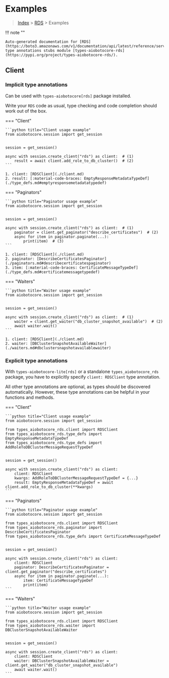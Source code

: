 # Examples

> [Index](../README.md) > [RDS](./README.md) > Examples

!!! note ""

    Auto-generated documentation for [RDS](https://boto3.amazonaws.com/v1/documentation/api/latest/reference/services/rds.html#RDS)
    type annotations stubs module [types-aiobotocore-rds](https://pypi.org/project/types-aiobotocore-rds/).

## Client

### Implicit type annotations

Can be used with `types-aiobotocore[rds]` package installed.

Write your `RDS` code as usual,
type checking and code completion should work out of the box.



=== "Client"

    ```python title="Client usage example"
    from aiobotocore.session import get_session


    session = get_session()

    async with session.create_client("rds") as client:  # (1)
        result = await client.add_role_to_db_cluster()  # (2)
    ```

    1. client: [RDSClient](./client.md)
    2. result: [:material-code-braces: EmptyResponseMetadataTypeDef](./type_defs.md#emptyresponsemetadatatypedef) 



=== "Paginators"

    ```python title="Paginator usage example"
    from aiobotocore.session import get_session


    session = get_session()

    async with session.create_client("rds") as client:  # (1)
        paginator = client.get_paginator("describe_certificates")  # (2)
        async for item in paginator.paginate(...):
            print(item)  # (3)
    ```

    1. client: [RDSClient](./client.md)
    2. paginator: [DescribeCertificatesPaginator](./paginators.md#describecertificatespaginator)
    3. item: [:material-code-braces: CertificateMessageTypeDef](./type_defs.md#certificatemessagetypedef) 



=== "Waiters"

    ```python title="Waiter usage example"
    from aiobotocore.session import get_session


    session = get_session()

    async with session.create_client("rds") as client:  # (1)
        waiter = client.get_waiter("db_cluster_snapshot_available")  # (2)
        await waiter.wait()
    ```

    1. client: [RDSClient](./client.md)
    2. waiter: [DBClusterSnapshotAvailableWaiter](./waiters.md#dbclustersnapshotavailablewaiter)


### Explicit type annotations

With `types-aiobotocore-lite[rds]`
or a standalone `types_aiobotocore_rds` package, you have to explicitly specify
`client: RDSClient` type annotation.

All other type annotations are optional, as types should be discovered automatically.
However, these type annotations can be helpful in your functions and methods.


=== "Client"

    ```python title="Client usage example"
    from aiobotocore.session import get_session

    from types_aiobotocore_rds.client import RDSClient
    from types_aiobotocore_rds.type_defs import EmptyResponseMetadataTypeDef
    from types_aiobotocore_rds.type_defs import AddRoleToDBClusterMessageRequestTypeDef


    session = get_session()

    async with session.create_client("rds") as client:
        client: RDSClient
        kwargs: AddRoleToDBClusterMessageRequestTypeDef = {...}
        result: EmptyResponseMetadataTypeDef = await client.add_role_to_db_cluster(**kwargs)
    ```



=== "Paginators"

    ```python title="Paginator usage example"
    from aiobotocore.session import get_session

    from types_aiobotocore_rds.client import RDSClient
    from types_aiobotocore_rds.paginator import DescribeCertificatesPaginator
    from types_aiobotocore_rds.type_defs import CertificateMessageTypeDef


    session = get_session()

    async with session.create_client("rds") as client:
        client: RDSClient
        paginator: DescribeCertificatesPaginator = client.get_paginator("describe_certificates")
        async for item in paginator.paginate(...):
            item: CertificateMessageTypeDef
            print(item)
    ```



=== "Waiters"

    ```python title="Waiter usage example"
    from aiobotocore.session import get_session

    from types_aiobotocore_rds.client import RDSClient
    from types_aiobotocore_rds.waiter import DBClusterSnapshotAvailableWaiter


    session = get_session()

    async with session.create_client("rds") as client:
        client: RDSClient
        waiter: DBClusterSnapshotAvailableWaiter = client.get_waiter("db_cluster_snapshot_available")
        await waiter.wait()
    ```
